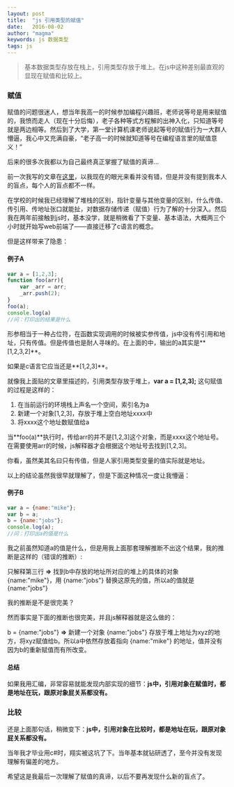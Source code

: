 ```yaml
---
layout: post
title:  "js 引用类型的赋值"
date:   2016-08-02
author: "magma"
keywords: js 数据类型
tags: js
---
```


> 基本数据类型存放在栈上，引用类型存放于堆上。在js中这种差别最直观的显现在赋值和比较上。

### 赋值
赋值的问题很迷人，想当年我高一的时候参加编程兴趣班，老师说等号是用来赋值的，我愤而走人（现在十分后悔），老子各种等式方程解的出神入化，只知道等号就是两边相等。然后到了大学，第一堂计算机课老师说起等号的赋值行为一大群人懵逼，我心中又充满自豪，“老子高一的时候就知道等号在编程语言里的赋值意义！”

后来的很多次我都以为自己最终真正掌握了赋值的真谛...

前一次我写的文章在[这里](http://blog.csdn.net/longjuesi/article/details/39694497)，以我现在的眼光来看并没有错，但是并没有提到我本人的盲点，每个人的盲点都不一样。

在学校的时候我已经理解了堆栈的区别，指针变量与其他变量的区别，什么传值、传引用、传地址张口就能扯，对数据存储传递（赋值）行为了解的十分深入。然后我在两年前接触到js时，基本没学，就是稍微看了下变量、基本语法，大概两三个小时就开始写web前端了——直接迁移了c语言的概念。

但是这样带来了隐患：

#### 例子A
```javascript
var a = [1,2,3];
function foo(arr){
	var _arr = arr;
	_arr.push(2);
}
foo(a);
console.log(a)
//问：打印出的结果是什么

```
形参相当于一种占位符，在函数实现调用的时候被实参传值，js中没有传引用和地址，只有传值。但是传值也是耐人寻味的。在上面的中，输出的a其实是**[1,2,3,2]**。

如果是c语言它应当还是**[1,2,3]**。

就像我上面贴的文章里描述的，引用类型存放于堆上，**var a = [1,2,3];** 这句赋值的过程是这样的：

1. 在当前运行的环境栈上声名一个空间，索引名为a
2. 新建一个对象[1,2,3]，存放于堆上空白地址xxxx中
3. 将xxxx这个地址数赋值给a

当**foo(a)**执行时，传给arr的并不是[1,2,3]这个对象，而是xxxx这个地址号。在需要使用arr的时候，js解释器才会根据这个地址号去找到[1,2,3]。

你看，虽然美其名曰只有传值，但是人家引用类型变量的值实际就是地址。

以上的结论虽然我很早就理解了，但是下面这种情况一度让我懵逼：

#### 例子B

```javascript
var a = {name:"mike"};
var b = a;
b = {name:"jobs"};
console.log(a);
//问：打印出a的值是什么
```
我之前虽然知道a的值是什么，但是用我上面那套理解推断不出这个结果，我的推断是这样的（错误的推断）:

只解释第三行 **=>**  找到b中存放的地址所对应的堆上的具体的对象 {name:"mike"}，用 {name:"jobs"} 替换这原先的值，所以a的值就是{name:"jobs"}

我的推断是不是很完美？

然而事实是下面的推断也很完美，并且js解释器就是这么做的：

b = {name:"jobs"} **=>**  新建一个对象 {name:"jobs"} 存放于堆上地址为xyz的地方，将xyz赋值给b。所以a中依然存放着指向 {name:"mike"} 的地址，值并没有因为b的重新赋值而有所改变。

#### 总结
如果我用汇编，非常容易就能发现内部实现的细节：**js中，引用对象在赋值时，都是地址在玩，跟原对象屁关系都没有。**

### 比较
还是上面那句话，稍微变下：**js中，引用对象在比较时，都是地址在玩，跟原对象屁关系都没有。**

当年我才毕业用c#时，翔实被这坑了下。当年基本就钻研透了，至今并没有发现理解有偏差的地方。



希望这是我最后一次理解了赋值的真谛，以后不要再发现什么新的盲点了。
